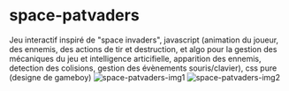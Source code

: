 # space-patvaders
Jeu interactif inspiré de "space invaders", javascript (animation du joueur, des ennemis, des actions de tir et destruction, et algo pour la gestion des mécaniques du jeu et intelligence articifielle, apparition des ennemis, detection des colisions, gestion des évènements souris/clavier), css pure (designe de gameboy)
![space-patvaders-img1](https://user-images.githubusercontent.com/80677100/132691938-841125d6-feeb-4ec6-8085-b675ef916056.JPG)
![space-patvaders-img2](https://user-images.githubusercontent.com/80677100/132691956-5c71f01f-9ca6-4340-a1e7-a5a1b67e2593.JPG)
